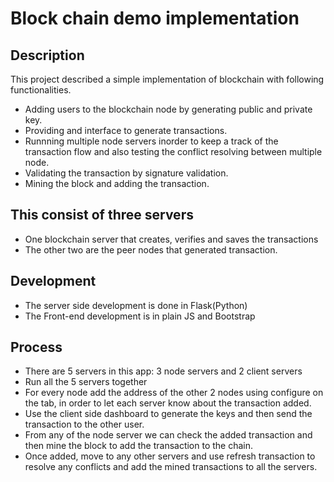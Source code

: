 # Block chain demo implementation
## Description
This project described a simple implementation of blockchain with following functionalities.
* Adding users to the blockchain node by generating public and private key.
* Providing and interface to generate transactions.
* Runnning multiple node servers inorder to keep a track of the transaction flow and also testing the conflict resolving between multiple node.
* Validating the transaction by signature validation.
* Mining the block and adding the transaction.

## This consist of three servers
* One blockchain server that creates, verifies and saves the transactions
* The other two are the peer nodes that generated transaction.

## Development
* The server side development is done in Flask(Python)
* The Front-end development is in plain JS and Bootstrap

## Process
* There are 5 servers in this app: 3 node servers and 2 client servers
* Run all the 5 servers together
* For every node add the address of the other 2 nodes using configure on the tab, in order to let each server know about the transaction added.
* Use the client side dashboard to generate the keys and then send the transaction to the other user.
* From any of the node server we can check the added transaction and then mine the block to add the transaction to the chain.
* Once added, move to any other servers and use refresh transaction to resolve any conflicts and add the mined transactions to all the servers.


